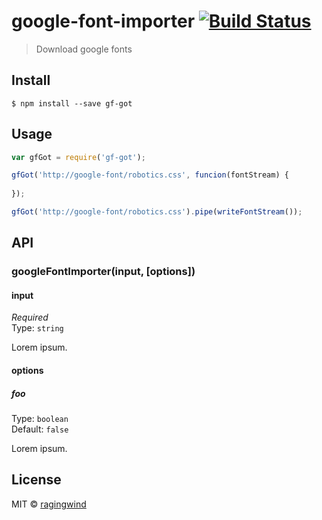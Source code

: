 # google-font-importer [![Build Status](https://travis-ci.org/ragingwind/google-font-importer.svg?branch=master)](https://travis-ci.org/ragingwind/google-font-importer)

> Download google fonts

## Install

```
$ npm install --save gf-got
```


## Usage

```js
var gfGot = require('gf-got');

gfGot('http://google-font/robotics.css', funcion(fontStream) {
  
});

gfGot('http://google-font/robotics.css').pipe(writeFontStream());
```


## API

### googleFontImporter(input, [options])

#### input

*Required*  
Type: `string`

Lorem ipsum.

#### options

##### foo

Type: `boolean`  
Default: `false`

Lorem ipsum.


## License

MIT © [ragingwind](http://ragingwind.me)
